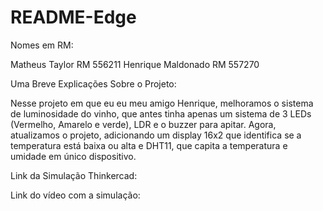 # README-Edge

Nomes em RM:

Matheus Taylor RM 556211
Henrique Maldonado RM 557270


Uma Breve Explicações Sobre o Projeto:

Nesse projeto em que eu eu meu amigo Henrique, melhoramos o sistema de luminosidade do vinho, que antes tinha apenas um sistema de 3 LEDs (Vermelho, Amarelo e verde), LDR e o buzzer para apitar. Agora, atualizamos o projeto, adicionando um display 16x2 que identifica se a temperatura está baixa ou alta e DHT11, que capita a temperatura e umidade em único dispositivo.


Link da Simulação Thinkercad:

Link do vídeo com a simulação:

